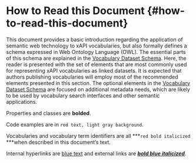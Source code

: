# How to Read this Document {#how-to-read-this-document}

This document provides a basic introduction regarding the application of semantic web technology to xAPI vocabularies, but also formally defines a schema expressed in Web Ontology Language (OWL). The essential parts of this schema are explained in the [Vocabulary Dataset Schema](../vocabulary_dataset_schema/README.md). Here, the reader is presented with the set of elements that are most commonly used for representing xAPI vocabularies as linked datasets. It is expected that authors publishing vocabularies will employ most of the recommended elements presented in this section. The optional elements in the [Vocabulary Dataset Schema](../vocabulary_dataset_schema/README.md) are focused on additional metadata needs, which are likely to be used by vocabulary search interfaces and other semantic applications. 

Properties and classes are **bolded**. 

Code examples are in  ```red text, light gray background```.

Vocabularies and vocabulary term identifiers are all ***```red bold italicized``` ***when described in this document’s text. 

Internal hyperlinks are [blue text](#) and external links are [***bold blue italicized***](#). 